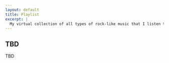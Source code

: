 ```yaml
---
layout: default
title: Playlist
excerpt: |
  My virtual collection of all types of rock-like music that I listen to. It's quite extensive, and I'd like to think that it is quite neatly organized.
---
```


## TBD

TBD